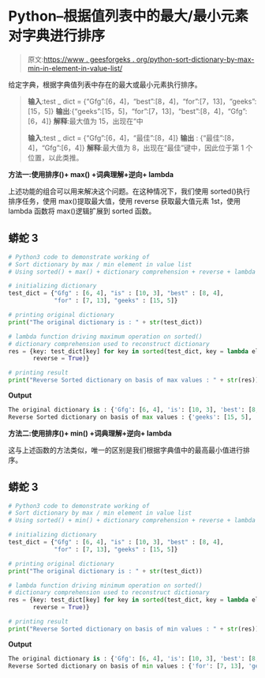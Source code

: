 # Python–根据值列表中的最大/最小元素对字典进行排序

> 原文:[https://www . geesforgeks . org/python-sort-dictionary-by-max-min-in-element-in-value-list/](https://www.geeksforgeeks.org/python-sort-dictionary-by-max-min-element-in-value-list/)

给定字典，根据字典值列表中存在的最大或最小元素执行排序。

> **输入**:test _ dict = {“Gfg”:[6，4]，“best”:[8，4]，“for”:[7，13]，“geeks”:[15，5]}
> **输出**:{“geeks”:[15，5]，“for”:[7，13]，“best”:[8，4]，“Gfg”:[6，4]}
> **解释**:最大值为 15，出现在“中
> 
> **输入**:test _ dict = {“Gfg”:[6，4]，“最佳”:[8，4]}
> **输出** : {“最佳”:[8，4]，“Gfg”:[6，4]}
> **解释**:最大值为 8，出现在“最佳”键中，因此位于第 1 个位置，以此类推。

**方法一:使用排序()+ max() +词典理解+逆向+ lambda**

上述功能的组合可以用来解决这个问题。在这种情况下，我们使用 sorted()执行排序任务，使用 max()提取最大值，使用 reverse 获取最大值元素 1st，使用 lambda 函数将 max()逻辑扩展到 sorted 函数。

## 蟒蛇 3

```py
# Python3 code to demonstrate working of 
# Sort dictionary by max / min element in value list
# Using sorted() + max() + dictionary comprehension + reverse + lambda

# initializing dictionary
test_dict = {"Gfg" : [6, 4], "is" : [10, 3], "best" : [8, 4],
             "for" : [7, 13], "geeks" : [15, 5]}

# printing original dictionary
print("The original dictionary is : " + str(test_dict))

# lambda function driving maximum operation on sorted()
# dictionary comprehension used to reconstruct dictionary
res = {key: test_dict[key] for key in sorted(test_dict, key = lambda ele: max(test_dict[ele]),
       reverse = True)}

# printing result 
print("Reverse Sorted dictionary on basis of max values : " + str(res)) 
```

**Output**

```py
The original dictionary is : {'Gfg': [6, 4], 'is': [10, 3], 'best': [8, 4], 'for': [7, 13], 'geeks': [15, 5]}
Reverse Sorted dictionary on basis of max values : {'geeks': [15, 5], 'for': [7, 13], 'is': [10, 3], 'best': [8, 4], 'Gfg': [6, 4]}

```

**方法二:使用排序()+ min() +词典理解+逆向+ lambda**

这与上述函数的方法类似，唯一的区别是我们根据字典值中的最高最小值进行排序。

## 蟒蛇 3

```py
# Python3 code to demonstrate working of 
# Sort dictionary by max / min element in value list
# Using sorted() + min() + dictionary comprehension + reverse + lambda

# initializing dictionary
test_dict = {"Gfg" : [6, 4], "is" : [10, 3], "best" : [8, 4],
             "for" : [7, 13], "geeks" : [15, 5]}

# printing original dictionary
print("The original dictionary is : " + str(test_dict))

# lambda function driving minimum operation on sorted()
# dictionary comprehension used to reconstruct dictionary
res = {key: test_dict[key] for key in sorted(test_dict, key = lambda ele: min(test_dict[ele]),
       reverse = True)}

# printing result 
print("Reverse Sorted dictionary on basis of min values : " + str(res)) 
```

**Output**

```py
The original dictionary is : {'Gfg': [6, 4], 'is': [10, 3], 'best': [8, 4], 'for': [7, 13], 'geeks': [15, 5]}
Reverse Sorted dictionary on basis of min values : {'for': [7, 13], 'geeks': [15, 5], 'Gfg': [6, 4], 'best': [8, 4], 'is': [10, 3]}

```